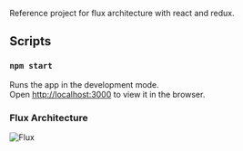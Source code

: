 Reference project for flux architecture with react and redux.

## Scripts

### `npm start`

Runs the app in the development mode.<br>
Open [http://localhost:3000](http://localhost:3000) to view it in the browser.

### Flux Architecture
![Flux](https://i.imgur.com/XtRs0iI.png)
